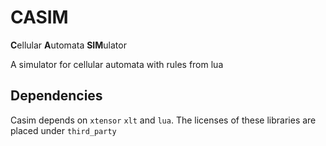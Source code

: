 # CASIM

**C**ellular **A**utomata **SIM**ulator

A simulator for cellular automata with rules from lua

## Dependencies

Casim depends on `xtensor` `xlt` and `lua`. The licenses of these libraries are placed under `third_party`
